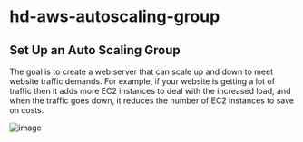 # hd-aws-autoscaling-group
## Set Up an Auto Scaling Group

The goal is to create a web server that can scale up and down to meet website traffic demands. For example, if your website is getting a lot of traffic then it adds more EC2 instances to deal with the increased load, and when the traffic goes down, it reduces the number of EC2 instances to save on costs.

![image](https://github.com/user-attachments/assets/64350253-37c7-4d44-8bb2-ebf09b66727a)



